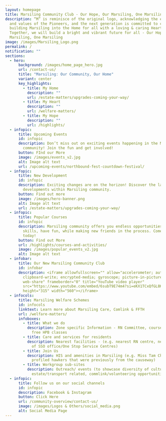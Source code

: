 ```yaml
---
layout: homepage
title: Marsiling Community Club - Our Hope, Our Marsiling, One Marsiling
description: “M” is reminisce of the original logo, acknowledging the efforts
  and values of the Pioneers, and the next generation is committed to continue
  building Marsiling into the Home for all with a loving & caring Heart.
  Together, we will build a bright and vibrant future for all - Our Hope, Our
  Marsiling, One Marsiling
image: /images/Marsiling_Logo.png
permalink: /
notification: ""
sections:
  - hero:
      background: /images/home_page_hero.jpg
      url: /contact-us/
      title: "Marsiling: Our Community, Our Home"
      variant: center
      key_highlights:
        - title: My Home
          description: ""
          url: /estate-matters/upgrades-coming-your-way/
        - title: My Heart
          description: ""
          url: /welfare-matters/
        - title: My Hope
          description: ""
          url: /highlights/
  - infopic:
      title: Upcoming Events
      id: infopic
      description: Don’t miss out on exciting events happening in the Marsiling
        community! Join the fun and get involved!
      button: FInd our More
      image: /images/events_v2.jpg
      alt: Image alt text
      url: /upcoming-events/northbound-fest-countdown-festival/
  - infopic:
      title: New Development
      id: infopic
      description: Exciting changes are on the horizon! Discover the latest
        developments within Marsiling community.
      button: Find out more
      image: /images/hero-banner.png
      alt: Image alt text
      url: /estate-matters/upgrades-coming-your-way/
  - infopic:
      title: Popular Courses
      id: infopic
      description: Marsiling community offers you endless opportunities to pick up new
        skills, have fun, while making new friends in the process. Come join us
        today!
      button: Find out More
      url: /highlights/courses-and-activities/
      image: /images/popular_events_v2.jpg
      alt: Image alt text
  - infobar:
      title: Our New Marsiling Community Club
      id: infobar
      description: <iframe allowfullscreen="" allow="accelerometer; autoplay;
        clipboard-write; encrypted-media; gyroscope; picture-in-picture;
        web-share" frameborder="0" title="YouTube video player"
        src="https://www.youtube.com/embed/6subT9E74m4?si=eKX1TCxQfGL8K8u2"
        height="315" width="560"></iframe>
  - infocols:
      title: Marsiling Welfare Schemes
      id: infocols
      linktext: Learn more about Marsiling Care, Comlink & FFTH
      url: /welfare-matters/
      infoboxes:
        - title: What we do
          description: Zone specific Information - RN Committee, courses, interest groups,
            free HPB classes
        - title: Care and services for residents
          description: Nearest facilities - (e.g. nearest RN centre, nearest AAC, address
            of SSO office/One Stop Service Centres)
        - title: Join Us
          description: HIS and amenities in Marsiling (e.g. Miss Tam Chiak video that
            profiled hawkers that were previously from the causeway)
        - title: Workgroup sub-sites
          description: Outreach/ events (to showcase diversity of culture),
            estate/transport related, commlink/volunteering opportunities
  - infopic:
      title: Follow us on our social channels
      id: infopic
      description: Facebook & Instagram
      button: Click Here
      url: /community-overview/contact-us/
      image: /images/Logos & Others/social_media.png
      alt: Social Media Page
---
```

